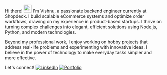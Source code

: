 Hi there! <img src="https://emojis.slackmojis.com/emojis/images/1536351075/4594/blob-wave.gif" width="25"/>
I'm Vishnu, a passionate backend engineer currently at Shopdeck. I build scalable eCommerce systems and optimize order workflows, drawing on my experience in product-based startups. I thrive on turning complex challenges into elegant, efficient solutions using Node.js, Python, and modern technologies.

Beyond my professional work, I enjoy working on hobby projects that address real-life problems and experimenting with innovative ideas. I believe in the power of technology to make everyday tasks simpler and more effective.

Let's connect!
[<img alt="LinkedIn" src="https://img.shields.io/badge/LinkedIn-%230E76A8.svg?&style=for-the-badge&logo=LinkedIn&logoColor=white" />](https://vishnukt.github.io/)
[<img alt="Portfolio" src="https://img.shields.io/badge/Portfolio-000000?style=for-the-badge&logo=about.me&logoColor=white" />](www.linkedin.com/in/vishnu-kt)
